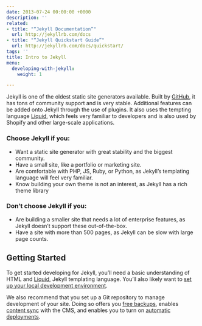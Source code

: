 ```yaml
---
date: 2013-07-24 00:00:00 +0000
description: ''
related:
- title: "“Jekyll Documentation”"
  url: http://jekyllrb.com/docs
- title: "“Jekyll Quickstart Guide”"
  url: http://jekyllrb.com/docs/quickstart/
tags: ''
title: Intro to Jekyll
menu:
  developing-with-jekyll:
    weight: 1

---
```

Jekyll is one of the oldest static site generators available. Built by [GitHub][1], it has tons of community support and is very stable. Additional features can be added onto Jekyll through the use of plugins. It also uses the tempting language [Liquid][2], which feels very familiar to developers and is also used by Shopify and other large-scale applications. 

### Choose Jekyll if you:

* Want a static site generator with great stability and the biggest community.
* Have a small site, like a portfolio or marketing site.
* Are comfortable with PHP, JS, Ruby, or Python, as Jekyll’s templating language will feel very familiar.
* Know building your own theme is not an interest, as Jekyll has a rich theme library

### Don’t choose Jekyll if you:

* Are building a smaller site that needs a lot of enterprise features, as Jekyll doesn’t support these out-of-the-box.
* Have a site with more than 500 pages, as Jekyll can be slow with large page counts.

## Getting Started
To get started developing for Jekyll, you’ll need a basic understanding of HTML and [Liquid][2], Jekyll templating language. You’ll also likely want to [set up your local development environment][3].

We also recommend that you set up a Git repository to manage development of your site. Doing so offers you [free backups][4], enables [content sync][5] with the CMS, and enables you to turn on [automatic deployments][6].

<!-- Once you’re ready, feel free to use our [Jekyll starter site](), which walks you through Forestry’s core features and provides a great starting point for your own website. -->

[1]: https://github.com
[2]: https://shopify.github.io/liquid/
[3]: /docs/developing-with-jekyll/local-development
[4]: /docs/deployment-and-management/backups
[5]: /docs/managing-content/file-sync
[6]: /docs/deployment-and-management/setting-up-deployment#automatic-deployment
